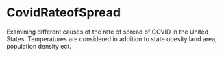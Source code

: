# CovidRateofSpread

Examining different causes of the rate of spread of COVID in the United States. Temperatures are considered in addition to state obesity land area, population density ect.

